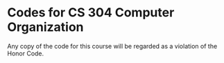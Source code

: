 # Codes for CS 304 Computer Organization

Any copy of the code for this course will be regarded as a violation of the Honor Code.
